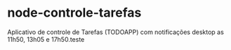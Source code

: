 # node-controle-tarefas
Aplicativo de controle de Tarefas (TODOAPP) com notificações desktop as 11h50, 13h05 e 17h50.teste
